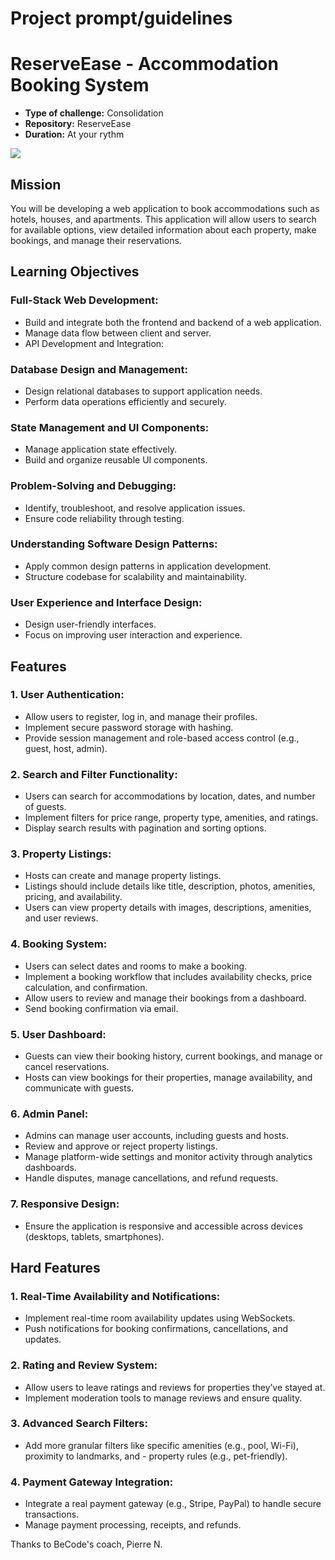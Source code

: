 # Project prompt/guidelines

# ReserveEase - Accommodation Booking System

- **Type of challenge:** Consolidation
- **Repository:** ReserveEase
- **Duration:** At your rythm

![](https://i.ytimg.com/vi/teDb_h6PT8w/sddefault.jpg)

## Mission

You will be developing a web application to book accommodations such as hotels, houses, and apartments. This application will allow users to search for available options, view detailed information about each property, make bookings, and manage their reservations.

## Learning Objectives

### Full-Stack Web Development:

- Build and integrate both the frontend and backend of a web application.
- Manage data flow between client and server.
- API Development and Integration:

### Database Design and Management:

- Design relational databases to support application needs.
- Perform data operations efficiently and securely.

### State Management and UI Components:

- Manage application state effectively.
- Build and organize reusable UI components.

### Problem-Solving and Debugging:

- Identify, troubleshoot, and resolve application issues.
- Ensure code reliability through testing.

### Understanding Software Design Patterns:

- Apply common design patterns in application development.
- Structure codebase for scalability and maintainability.

### User Experience and Interface Design:

- Design user-friendly interfaces.
- Focus on improving user interaction and experience.

## Features

### 1. User Authentication:

- Allow users to register, log in, and manage their profiles.
- Implement secure password storage with hashing.
- Provide session management and role-based access control (e.g., guest, host, admin).

### 2. Search and Filter Functionality:

- Users can search for accommodations by location, dates, and number of guests.
- Implement filters for price range, property type, amenities, and ratings.
- Display search results with pagination and sorting options.

### 3. Property Listings:

- Hosts can create and manage property listings.
- Listings should include details like title, description, photos, amenities, pricing, and availability.
- Users can view property details with images, descriptions, amenities, and user reviews.

### 4. Booking System:

- Users can select dates and rooms to make a booking.
- Implement a booking workflow that includes availability checks, price calculation, and confirmation.
- Allow users to review and manage their bookings from a dashboard.
- Send booking confirmation via email.

### 5. User Dashboard:

- Guests can view their booking history, current bookings, and manage or cancel reservations.
- Hosts can view bookings for their properties, manage availability, and communicate with guests.

### 6. Admin Panel:

- Admins can manage user accounts, including guests and hosts.
- Review and approve or reject property listings.
- Manage platform-wide settings and monitor activity through analytics dashboards.
- Handle disputes, manage cancellations, and refund requests.

### 7. Responsive Design:

- Ensure the application is responsive and accessible across devices (desktops, tablets, smartphones).

## Hard Features

### 1. Real-Time Availability and Notifications:

- Implement real-time room availability updates using WebSockets.
- Push notifications for booking confirmations, cancellations, and updates.

### 2. Rating and Review System:

- Allow users to leave ratings and reviews for properties they’ve stayed at.
- Implement moderation tools to manage reviews and ensure quality.

### 3. Advanced Search Filters:

- Add more granular filters like specific amenities (e.g., pool, Wi-Fi), proximity to landmarks, and - property rules (e.g., pet-friendly).

### 4. Payment Gateway Integration:

- Integrate a real payment gateway (e.g., Stripe, PayPal) to handle secure transactions.
- Manage payment processing, receipts, and refunds.

Thanks to BeCode's coach, Pierre N. 
